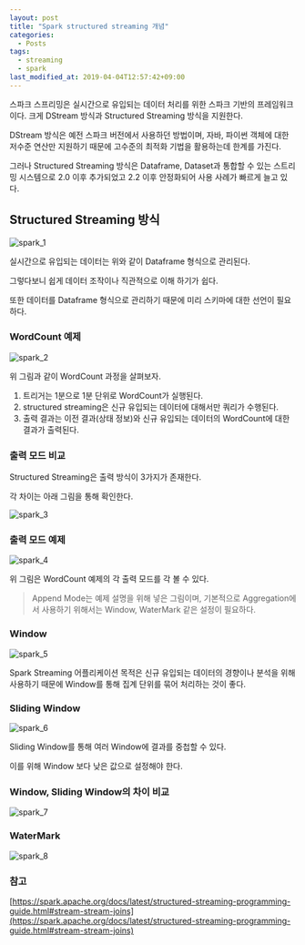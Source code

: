 ```yaml
---
layout: post
title: "Spark structured streaming 개념"
categories:
  - Posts
tags:
  - streaming
  - spark
last_modified_at: 2019-04-04T12:57:42+09:00
---
```




스파크 스프리밍은 실시간으로 유입되는 데이터 처리를 위한 스파크 기반의 프레임워크이다. 크게 DStream 방식과 Structured Streaming 방식을 지원한다.

DStream 방식은 예전 스파크 버전에서 사용하던 방법이며, 자바, 파이썬 객체에 대한 저수준 연산만 지원하기 때문에 고수준의 최적화 기법을 활용하는데 한계를 가진다.

그러나 Structured Streaming 방식은 Dataframe, Dataset과 통합할 수 있는 스트리밍 시스템으로 2.0 이후 추가되었고 2.2 이후 안정화되어 사용 사례가 빠르게 늘고 있다.



## Structured Streaming 방식
![spark_1](https://user-images.githubusercontent.com/22383120/55530314-9260ef00-56e0-11e9-936d-5b7b26053d1b.PNG)

실시간으로 유입되는 데이터는 위와 같이 Dataframe 형식으로 관리된다. 

그렇다보니 쉽게 데이터 조작이나 직관적으로 이해 하기가 쉽다. 

또한 데이터를 Dataframe 형식으로 관리하기 때문에 미리 스키마에 대한 선언이 필요하다.



### WordCount 예제
![spark_2](https://user-images.githubusercontent.com/22383120/55530370-e23fb600-56e0-11e9-8dff-085446e7c188.PNG)

위 그림과 같이 WordCount 과정을 살펴보자.

1. 트리거는 1분으로 1분 단위로 WordCount가 실행된다.
2. structured streaming은 신규 유입되는 데이터에 대해서만 쿼리가 수행된다.
3. 출력 결과는 이전 결과(상태 정보)와 신규 유입되는 데이터의 WordCount에 대한 결과가 출력된다.



### 출력 모드 비교
Structured Streaming은 출력 방식이 3가지가 존재한다.

각 차이는 아래 그림을 통해 확인한다.

![spark_3](https://user-images.githubusercontent.com/22383120/55530507-672acf80-56e1-11e9-8bf1-2ccb18e83688.PNG)



### 출력 모드 예제

![spark_4](https://user-images.githubusercontent.com/22383120/55530536-80338080-56e1-11e9-8d4b-c5be37a9dd46.PNG)

위 그림은 WordCount 예제의 각 출력 모드를 각 볼 수 있다.
> Append Mode는 예제 설명을 위해 넣은 그림이며, 기본적으로 Aggregation에서 사용하기 위해서는 Window, WaterMark 같은 설정이 필요하다.



### Window

![spark_5](https://user-images.githubusercontent.com/22383120/55530781-7eb68800-56e2-11e9-9cac-23722bf7bf84.PNG)

Spark Streaming 어플리케이션 목적은 신규 유입되는 데이터의 경향이나 분석을 위해 사용하기 때문에 Window를 통해 집계 단위를 묶어 처리하는 것이 좋다.



### Sliding Window
![spark_6](https://user-images.githubusercontent.com/22383120/55530782-7f4f1e80-56e2-11e9-968b-fb0e2294b45c.PNG)

Sliding Window를 통해 여러 Window에 결과를 중첩할 수 있다. 

이를 위해 Window 보다 낮은 값으로 설정해야 한다.



### Window, Sliding Window의 차이 비교
![spark_7](https://user-images.githubusercontent.com/22383120/55530783-7f4f1e80-56e2-11e9-8846-229ba07904b9.PNG)

### WaterMark
![spark_8](https://user-images.githubusercontent.com/22383120/55530784-7f4f1e80-56e2-11e9-9612-ec32dc10ac6f.PNG)


### 참고
[https://spark.apache.org/docs/latest/structured-streaming-programming-guide.html#stream-stream-joins](https://spark.apache.org/docs/latest/structured-streaming-programming-guide.html#stream-stream-joins)
